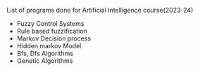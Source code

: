 List of programs done for Artificial Intelligence course(2023-24)
  - Fuzzy Control Systems
  - Rule based fuzzification
  - Markov Decision process
  - Hidden markov Model
  - Bfs, Dfs Algorithms
  - Genetic Algorithms
